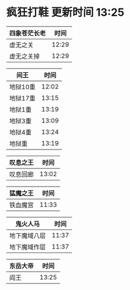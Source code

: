 # 疯狂打鞋 更新时间 13:25

| 四象苍茫长老   | 时间    |
|--------|-------|
| 虚无之关 | 12:29 |
| 虚无之关掉 | 12:29 |

| 间王   | 时间    |
|--------|-------|
| 地狱10重 | 12:02 |
| 地狱17重 | 13:15 |
| 地狱1重 | 13:19 |
| 地狱3重 | 13:09 |
| 地狱4重 | 13:24 |
| 地狱重 | 13:19 |

| 叹息之王   | 时间    |
|--------|-------|
| 叹息回廊 | 13:02 |

| 猛魔之王   | 时间    |
|--------|-------|
| 铁血魔宫 | 11:33 |

| 鬼火人马   | 时间    |
|--------|-------|
| 地下魔域八层 | 11:37 |
| 地下魔域作层 | 11:37 |

| 东岳大帝   | 时间    |
|--------|-------|
| 阎王 | 13:25 |